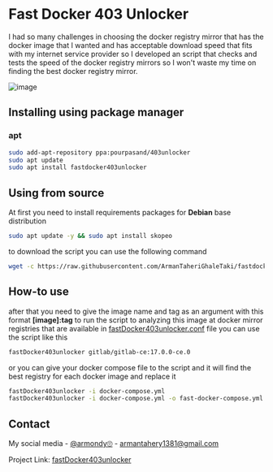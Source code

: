 # Fast Docker 403 Unlocker

I had so many challenges in choosing the docker registry mirror that has the docker image that I wanted and has acceptable download speed that fits with my internet service provider so I developed an script that checks and tests the speed of the docker registry mirrors so I won't waste my time on finding the best docker registry mirror.

![image](https://github.com/ArmanTaheriGhaleTaki/fastDocker403unlocker/assets/88885103/f54e9e63-4c04-4ab6-8a09-920ce71eeedb)

## Installing using package manager 
### apt 
```bash
sudo add-apt-repository ppa:pourpasand/403unlocker
sudo apt update
sudo apt install fastdocker403unlocker
```


## Using from source 

At first you need to install requirements packages for **Debian** base distribution

``` bash
sudo apt update -y && sudo apt install skopeo
```

to download the script you can use the following command

```bash
wget -c https://raw.githubusercontent.com/ArmanTaheriGhaleTaki/fastdocker403unlocker/main/fastDocker403unlocker
```
## How-to use
after that you need to give the image name and tag as an argument with this format **[image]:tag**
to run the script to analyzing this image at docker mirror registries that are available in [fastDocker403unlocker.conf](https://raw.githubusercontent.com/ArmanTaheriGhaleTaki/fastDocker403unlocker/main/fastDocker403unlocker.conf) file
you can use  the script like this

```bash
fastDocker403unlocker gitlab/gitlab-ce:17.0.0-ce.0
```
or you can give your docker compose file to the script and it will find the best registry for each docker image and replace it 
```bash
fastDocker403unlocker -i docker-compose.yml
fastDocker403unlocker -i docker-compose.yml -o fast-docker-compose.yml
```
## Contact

My social media - [@armondy🙄](https://twitter.com/taherighaletaki) - <armantahery1381@gmail.com>

Project Link: [fastDocker403unlocker](https://github.com/ArmanTaheriGhaleTaki/fastDocker403unlocker)
